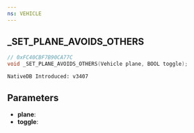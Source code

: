 ```yaml
---
ns: VEHICLE
---
```

## _SET_PLANE_AVOIDS_OTHERS

```c
// 0xFC40CBF7B90CA77C
void _SET_PLANE_AVOIDS_OTHERS(Vehicle plane, BOOL toggle);
```

```
NativeDB Introduced: v3407
```


## Parameters
* **plane**:
* **toggle**:
